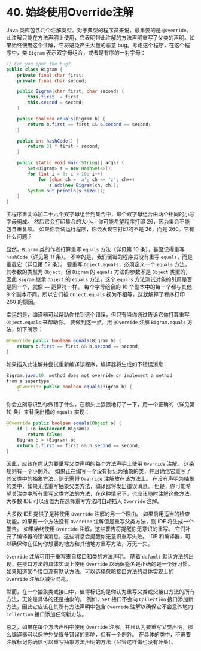 # 40. 始终使用Override注解

Java 类库包含几个注解类型。对于典型的程序员来说，最重要的是 `@Override`。此注解只能在方法声明上使用，它表明带此注解的方法声明重写了父类的声明。如果始终使用这个注解，它将避免产生大量的恶意 bug。考虑这个程序，在这个程序中，类 `Bigram` 表示双字母组合，或者是有序的一对字母：

```java
// Can you spot the bug?
public class Bigram {
    private final char first;
    private final char second;

    public Bigram(char first, char second) {
        this.first  = first;
        this.second = second;
    }

    public boolean equals(Bigram b) {
        return b.first == first && b.second == second;
    }

    public int hashCode() {
        return 31 * first + second;
    }

    public static void main(String[] args) {
        Set<Bigram> s = new HashSet<>();
        for (int i = 0; i < 10; i++)
            for (char ch = 'a'; ch <= 'z'; ch++)
                s.add(new Bigram(ch, ch));
        System.out.println(s.size());
    }
}
```

主程序重复添加二十六个双字母组合到集合中，每个双字母组合由两个相同的小写字母组成。 然后它会打印集合的大小。 你可能希望程序打印 26，因为集合不能包含重复项。 如果你尝试运行程序，你会发现它打印的不是 26，而是 260。它有什么问题？

显然，`Bigram` 类的作者打算重写 `equals` 方法（详见第 10 条），甚至记得重写 `hashCode`（详见第 11 条）。 不幸的是，我们倒霉的程序员没有重写 `equals`，而是重载它（详见第 52 条）。 要重写 `Object.equals`，必须定义一个 `equals` 方法，其参数的类型为 `Object`，但 `Bigram` 的 `equals` 方法的参数不是 `Object` 类型的，因此 `Bigram` 继承 `Object` 的 `equals` 方法，这个 `equals` 方法测试对象的引用是否是同一个，就像 `==` 运算符一样。 每个字母组合的 10 个副本中的每一个都与其他 9 个副本不同，所以它们被 `Object.equals` 视为不相等，这就解释了程序打印 260 的原因。

幸运的是，编译器可以帮助你找到这个错误，但只有当你通过告诉它你打算重写 `Object.equals` 来帮助你。 要做到这一点，用 `@Override` 注解 `Bigram.equals` 方法，如下所示：

```java
@Override public boolean equals(Bigram b) {
    return b.first == first && b.second == second;
}
```

如果插入此注解并尝试重新编译该程序，编译器将生成如下错误消息：

```java
Bigram.java:10: method does not override or implement a method
from a supertype
    @Override public boolean equals(Bigram b) {
    ^
```

你会立刻意识到你做错了什么，在额头上狠狠地打了一下，用一个正确的（详见第 10 条）来替换出错的 `equals` 实现：

```java
@Override public boolean equals(Object o) {
    if (!(o instanceof Bigram))
        return false;
    Bigram b = (Bigram) o;
    return b.first == first && b.second == second;
}
```

因此，应该在你认为要重写父类声明的每个方法声明上使用 `Override` 注解。 这条规则有一个小例外。 如果正在编写一个没有标记为抽象的类，并且确信它重写了其父类中的抽象方法，则无需将 `Override` 注解放在该方法上。 在没有声明为抽象的类中，如果无法重写抽象父类方法，编译器将发出错误消息。 但是，你可能希望关注类中所有重写父类方法的方法，在这种情况下，也应该随时注解这些方法。 大多数 IDE 可以设置为在选择重写方法时自动插入 `Override` 注解。

大多数 IDE 提供了是种使用 `Override` 注解的另一个理由。 如果启用适当的检查功能，如果有一个方法没有 `Override` 注解但是重写父类方法，则 IDE 将生成一个警告。 如果始终使用 `Override` 注解，这些警告将提醒你无意识的重写。 它们补充了编译器的错误消息，这些消息会提醒你无意识重写失败。 IDE 和编译器，可以确保你在任何你想要的地方和其他地方重写方法，万无一失。

`Override` 注解可用于重写来自接口和类的方法声明。 随着 `default` 默认方法的出现，在接口方法的具体实现上使用 `Override` 以确保签名是正确的是一个好习惯。 如果知道某个接口没有默认方法，可以选择忽略接口方法的具体实现上的 `Override` 注解以减少混乱。

然而，在一个抽象类或接口中，值得标记的是你认为重写父类或父接口方法的所有方法，无论是具体的还是抽象的。 例如，`Set` 接口不会向 `Collection` 接口添加新方法，因此它应该在其所有方法声明中包含 `Override` 注解以确保它不会意外地向 `Collection` 接口添加任何新方法。

总之，如果在每个方法声明中使用 `Override` 注解，并且认为要重写父类声明，那么编译器可以保护免受很多错误的影响，但有一个例外。 在具体的类中，不需要注解标记你确信可以重写抽象方法声明的方法（尽管这样做也没有坏处）。

